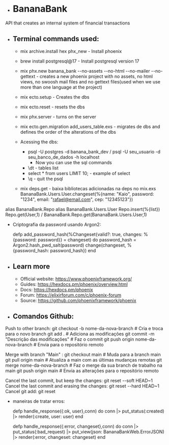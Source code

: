 * # BananaBank

API that creates an internal system of financial transactions 


* ## Terminal commands used:
  * mix archive.install hex phx_new - Install phoenix
  * brew install postgresql@17 - Install postgresql version 17
  * mix phx.new banana_bank --no-assets --no-html --no-mailer --no-gettext - creates a new phoenix project with no assets, no html views, no swoosh mail files and no gettext files(used when we use more than one language at the project)
  * mix ecto.setup - Creates the dbs 
  * mix ecto.reset - resets the dbs 
  * mix phx.server - turns on the server 
  * mix ecto.gen.migration add_users_table.exs - migrates de dbs and defines the order of the alterations of the dbs
  * Acessing the dbs: 
    * psql -U postgres -d banana_bank_dev / psql -U seu_usuario -d seu_banco_de_dados -h localhost
      * Now you can use the sql commands
    * \dt - tables list 
    * select * from users LIMIT 10; - example of select 
    * \q - quit the psql

  * mix deps.get - baixa bibliotecas adicionadas na deps no mix.exs
BananaBank.Users.User.changeset(%{name: "Kaio", password: "1234", email: "rafael@email.com", cep: "12345123"})

alias BananaBank.Repo
alias BananaBank.Users.User
Repo.insert(%{list}) 
Repo.get(User,1) / BananaBank.Repo.get(BananaBank.Users.User,1)

* Criptografia da password usando Argon2:

  defp add_password_hash(%Changeset{valid?: true, changes: %{password: password}} = changeset) do
    password_hash = Argon2.hash_pwd_salt(password)
    change(changeset, %{password_hash: password_hash})
  end

* ## Learn more

  * Official website: https://www.phoenixframework.org/
  * Guides: https://hexdocs.pm/phoenix/overview.html
  * Docs: https://hexdocs.pm/phoenix
  * Forum: https://elixirforum.com/c/phoenix-forum
  * Source: https://github.com/phoenixframework/phoenix

* ## Comandos Github:
Push to other branch:
git checkout -b nome-da-nova-branch     # Cria e troca para o novo branch
git add .                               # Adiciona as modificações
git commit -m "Descrição das modificações"  # Faz o commit
git push origin nome-da-nova-branch     # Envia para o repositório remoto

Merge with branch "Main" : 
git checkout main               # Muda para a branch main
git pull origin main             # Atualiza a main com as últimas mudanças remotas
git merge nome-da-nova-branch   # Faz o merge da sua branch de trabalho na main
git push origin main             # Envia as alterações para o repositório remoto

Cancel the last commit, but keep the changes: git reset --soft HEAD~1
Cancel the last commit and erasing the changes: git reset --hard HEAD~1
Cancel git add: git reset

* maneiras de tratar erros:

  defp handle_response({:ok, user},conn) do
    conn
    |> put_status(:created)
    |> render(:create, user: user)
  end

  defp handle_response({:error, changeset},conn) do
    conn
    |> put_status(:bad_request)
    |> put_view(json: BananaBankWeb.ErrorJSON)
    |> render(:error, changeset: changeset)
  end
